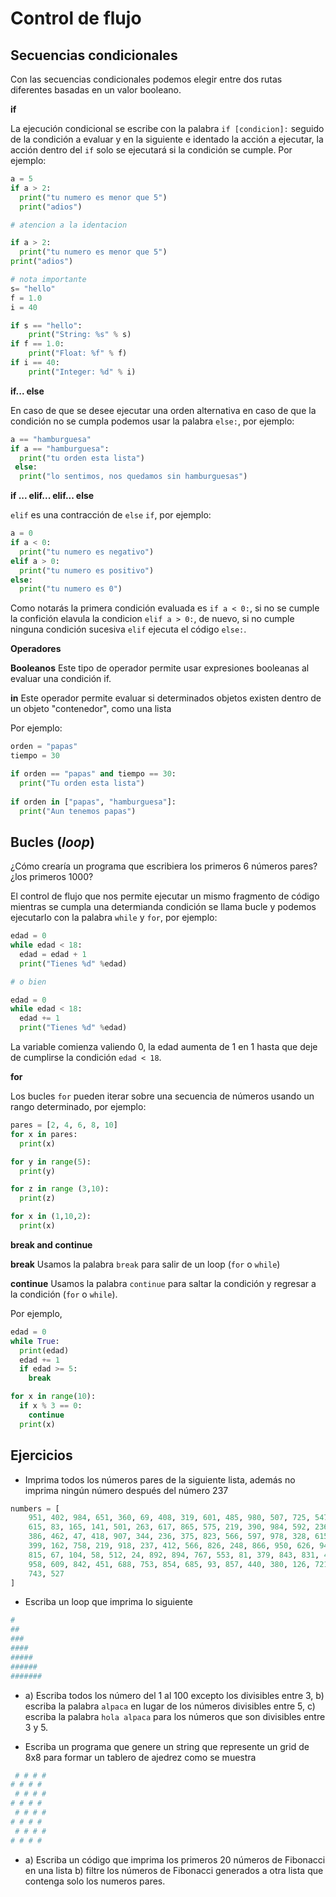 # Control de flujo

## Secuencias condicionales

Con las secuencias condicionales podemos elegir entre dos rutas diferentes basadas en un valor booleano.  

**if**

La ejecución condicional se escribe con la palabra `if [condicion]:` seguido de la condición a evaluar y en la siguiente e identado la acción a ejecutar, la acción dentro del `if` solo se ejecutará si la condición se cumple. Por ejemplo: 

~~~py
a = 5
if a > 2:
  print("tu numero es menor que 5")
  print("adios")

# atencion a la identacion

if a > 2:
  print("tu numero es menor que 5")
print("adios")

# nota importante
s= "hello"
f = 1.0
i = 40

if s == "hello":
    print("String: %s" % s)
if f == 1.0:
    print("Float: %f" % f)
if i == 40:
    print("Integer: %d" % i)
~~~

**if... else**

En caso de que se desee ejecutar una orden alternativa en caso de que la condición no se cumpla podemos usar la palabra `else:`, por ejemplo: 

~~~py
a == "hamburguesa"
if a == "hamburguesa":
  print("tu orden esta lista")
 else: 
  print("lo sentimos, nos quedamos sin hamburguesas")
~~~

**if ... elif... elif... else**

`elif` es una contracción de `else` `if`, por ejemplo: 

~~~py
a = 0
if a < 0:
  print("tu numero es negativo")
elif a > 0:
  print("tu numero es positivo")
else:
  print("tu numero es 0")
~~~

Como notarás la primera condición evaluada es `if a < 0:`, si no se cumple la confición elavula la condicion `elif a > 0:`, de nuevo, si no cumple ninguna condición sucesiva `elif` ejecuta el código `else:`.

**Operadores**
 
**Booleanos** Este tipo de operador permite usar expresiones booleanas al evaluar una condición if.

**in** Este operador permite evaluar si determinados objetos existen dentro de un objeto "contenedor", como una lista

Por ejemplo: 

~~~py
orden = "papas"
tiempo = 30

if orden == "papas" and tiempo == 30:
  print("Tu orden esta lista")
  
if orden in ["papas", "hamburguesa"]:
  print("Aun tenemos papas")
~~~

## Bucles (*loop*)

¿Cómo crearía un programa que escribiera los primeros 6 números pares? ¿los primeros 1000?

El control de flujo que nos permite ejecutar un mismo fragmento de código mientras se cumpla una determianda condición se llama bucle y podemos ejecutarlo con la palabra `while` y `for`, por ejemplo: 

~~~py
edad = 0 
while edad < 18:
  edad = edad + 1
  print("Tienes %d" %edad)

# o bien

edad = 0 
while edad < 18:
  edad += 1
  print("Tienes %d" %edad)
~~~

La variable comienza valiendo 0, la edad aumenta de 1 en 1 hasta que deje de cumplirse la condición `edad < 18`. 

**for**

Los bucles `for` pueden iterar sobre una secuencia de números usando un rango determinado, por ejemplo: 

~~~py
pares = [2, 4, 6, 8, 10]
for x in pares:
  print(x)

for y in range(5):
  print(y)

for z in range (3,10):
  print(z)

for x in (1,10,2):
  print(x)
~~~

**break and continue**

**break** Usamos la palabra `break` para salir de un loop (`for` o `while`)

**continue** Usamos la palabra `continue` para saltar la condición y regresar a la condición (`for` o `while`).

Por ejemplo, 

~~~py
edad = 0
while True: 
  print(edad)
  edad += 1
  if edad >= 5:
    break

for x in range(10):
  if x % 3 == 0:
    continue
  print(x)
~~~

## Ejercicios

* Imprima todos los números pares de la siguiente lista, además no imprima ningún número después del número 237

~~~py
numbers = [
    951, 402, 984, 651, 360, 69, 408, 319, 601, 485, 980, 507, 725, 547, 544,
    615, 83, 165, 141, 501, 263, 617, 865, 575, 219, 390, 984, 592, 236, 105, 942, 941,
    386, 462, 47, 418, 907, 344, 236, 375, 823, 566, 597, 978, 328, 615, 953, 345,
    399, 162, 758, 219, 918, 237, 412, 566, 826, 248, 866, 950, 626, 949, 687, 217,
    815, 67, 104, 58, 512, 24, 892, 894, 767, 553, 81, 379, 843, 831, 445, 742, 717,
    958, 609, 842, 451, 688, 753, 854, 685, 93, 857, 440, 380, 126, 721, 328, 753, 470,
    743, 527
]
~~~

* Escriba un loop que imprima lo siguiente 

~~~py
#
##
###
####
#####
######
#######
~~~

* a) Escriba todos los número del 1 al 100 excepto los divisibles entre 3, b) escriba la palabra `alpaca` en lugar de los números divisibles entre 5, c) escriba la palabra `hola alpaca` para los números que son divisibles entre 3 y 5. 

* Escriba un programa que genere un string que represente un grid de 8x8 para formar un tablero de ajedrez como se muestra 

~~~py
 # # # #
# # # #
 # # # #
# # # #
 # # # #
# # # #
 # # # #
# # # #
~~~

* a)  Escriba un código que imprima los primeros 20 números de Fibonacci en una lista b) filtre los números de Fibonacci generados a otra lista que contenga solo los numeros pares.
